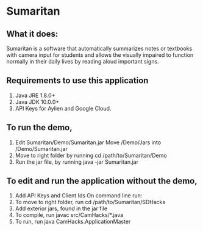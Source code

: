 # Sumaritan

## What it does:
Sumaritan is a software that automatically summarizes notes or textbooks with camera input for students and allows the visually impaired to function normally in their daily lives by reading aloud important signs.

## Requirements to use this application
1. Java JRE 1.8.0+ 
2. Java JDK 10.0.0+
3. API Keys for Aylien and Google Cloud. 

## To run the demo, 
1. Edit Sumaritan/Demo/Sumaritan.jar 
      Move /Demo/Jars into /Demo/Sumaritan.jar
2. Move to right folder by running
   cd /path/to/Sumaritan/Demo 
3. Run the jar file, by running
   java -jar Sumaritan.jar

## To edit and run the application without the demo, 
1. Add API Keys and Client Ids 
On command line run:
2. To move to right folder, run 
   cd /path/to/Sumaritan/SDHacks 
3. Add exterior jars, found in the jar file
4. To compile, run
   javac src/CamHacks/*.java
5. To run, run 
   java CamHacks.ApplicationMaster
